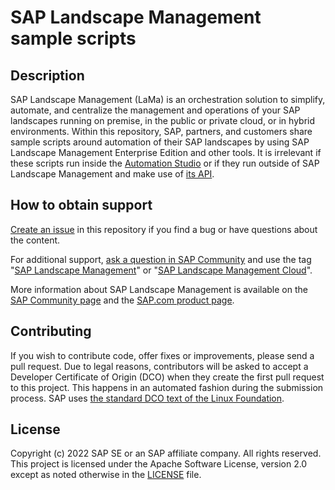 # SAP Landscape Management sample scripts
<!--- Register repository https://api.reuse.software/register, then add REUSE badge:
[![REUSE status](https://api.reuse.software/badge/github.com/SAP-samples/REPO-NAME)](https://api.reuse.software/info/github.com/SAP-samples/REPO-NAME)
-->

## Description
SAP Landscape Management (LaMa) is an orchestration solution to simplify, automate, and centralize the management and operations of your SAP landscapes running on premise, in the public or private cloud, or in hybrid environments. Within this repository, SAP, partners, and customers share sample scripts around automation of their SAP landscapes by using SAP Landscape Management Enterprise Edition and other tools. It is irrelevant if these scripts run inside the [Automation Studio](https://help.sap.com/docs/SAP_LANDSCAPE_MANAGEMENT_ENTERPRISE/e7dead4286c545808b3bd24feee7448c/110cb37a716946bcbd65eed9740bc9db.html?locale=en-US) or if they run outside of SAP Landscape Management and make use of [its API](https://api.sap.com/package/SAPLandscapeManagement/overview).


## How to obtain support
[Create an issue](https://github.com/SAP-samples/landscape-management-sample-scripts/issues) in this repository if you find a bug or have questions about the content.
 
For additional support, [ask a question in SAP Community](https://answers.sap.com/questions/ask.html) and use the tag "[SAP Landscape Management](https://answers.sap.com/tags/73554900100700001039)" or "[SAP Landscape Management Cloud](https://answers.sap.com/tags/73554900100700002701)".

More information about SAP Landscape Management is available on the [SAP Community page](https://community.sap.com/topics/landscape-management) and the [SAP.com product page](https://www.sap.com/products/business-technology-platform/landscape-management.html). 

## Contributing
If you wish to contribute code, offer fixes or improvements, please send a pull request. Due to legal reasons, contributors will be asked to accept a Developer Certificate of Origin (DCO) when they create the first pull request to this project. This happens in an automated fashion during the submission process. SAP uses [the standard DCO text of the Linux Foundation](https://developercertificate.org/).

## License
Copyright (c) 2022 SAP SE or an SAP affiliate company. All rights reserved. This project is licensed under the Apache Software License, version 2.0 except as noted otherwise in the [LICENSE](LICENSE) file.
